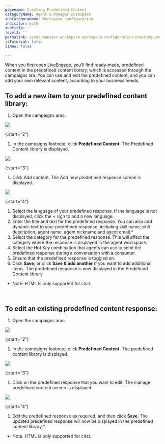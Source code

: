 ```yaml
---
pagename: Creating Predefined Content
categoryName: Agent & manager workspace
subCategoryName: Workspace configuration
indicator: both
subtitle: ''
level3: ''
permalink: agent-manager-workspace-workspace-configuration-creating-predefined-content.html
isTutorial: false
isNew: false

---
```

When you first open LiveEngage, you’ll find ready-made, predefined content in the predefined content library, which is accessed through the campaigns tab. You can use and edit the predefined content, and you can add your own relevant content, according to your business needs.

## To add a new item to your predefined content library:

1. Open the campaigns area.

![](/img/creating-predefined-content-1.png)

{:start="2"}
1. In the campaigns footnote, click **Predefined Content**. The Predefined Content library is displayed.

![](/img/creating-predefined-content-2.png)

{:start="3"}
1. Click Add content. The Add new predefined response screen is displayed.

![](/img/creating-predefined-content-3.png)

{:start="4"}
1. Select the language of your predefined response. If the language is not displayed, click the + sign to add a new language.
2. Enter the title and text for the predefined response. You can also add dynamic text to your predefined response, including skill name, skill description, agent name, agent nickname and agent email.*
3. Select the category for the predefined response. This will affect the category where the response is displayed in the agent workspace.
4. Select the Hot Key combination that agents can use to send the predefined response during a conversation with a consumer.
5. Ensure that the predefined response is toggled on.
6. Click **Save**, or click **Save & add another** if you want to add additional items. The predefined response is now displayed in the Predefined Content library.

* Note:  HTML is only supported for chat.
<br/>

## To edit an existing predefined content response:

1. Open the campaigns area.

![](/img/creating-predefined-content-4.png)

{:start="2"}
1. In the campaigns footnote, click **Predefined Content**. The predefined content library is displayed.

![](/img/creating-predefined-content-5.png)

{:start="3"}
1. Click on the predefined response that you want to edit. The manage predefined content screen is displayed.

![](/img/creating-predefined-content-6.png)

{:start="4"}
1. Edit the predefined response as required, and then click **Save**. The updated predefined response will now be displayed in the predefined content library.*

* Note:  HTML is only supported for chat.

